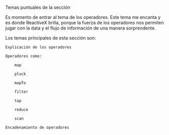 Temas puntuales de la sección

Es momento de entrar al tema de los operadores. Este tema me encanta y es donde ReactiveX brilla, porque la fuerza de los operadores nos permiten jugar con la data y el flujo de información de una manera sorprendente.

Los temas principales de esta sección son:

    Explicación de los operadores

    Operadores como:

        map

        pluck

        mapTo

        filter

        tap

        reduce

        scan

    Encadenamiento de operadores
